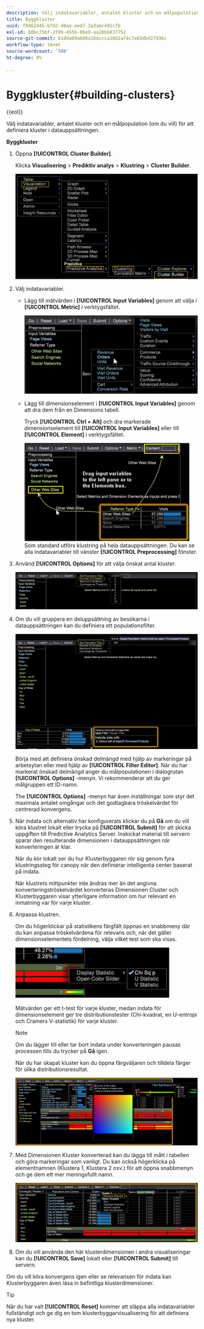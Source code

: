 ```yaml
---
description: Välj indatavariabler, antalet kluster och en målpopulation (om du vill) för att definiera kluster i datauppsättningen.
title: Byggkluster
uuid: f8462445-b7d2-48ae-aed7-2a3abc491cfb
exl-id: 60bc75bf-2f89-455b-8be9-aa20bb837752
source-git-commit: b1dda69a606a16dccca30d2a74c7e63dbd27936c
workflow-type: tm+mt
source-wordcount: '508'
ht-degree: 0%

---
```


# Byggkluster{#building-clusters}

{{eol}}

Välj indatavariabler, antalet kluster och en målpopulation (om du vill) för att definiera kluster i datauppsättningen.

**Byggkluster**

1. Öppna **[!UICONTROL Cluster Builder]**.

   Klicka **Visualisering** > **Prediktiv analys** > **Klustring** > **Cluster Builder**.

   ![](assets/cluster-builder-step1.png)

1. Välj indatavariabler.

   * Lägg till mätvärden i **[!UICONTROL Input Variables]** genom att välja i **[!UICONTROL Metric]** i verktygsfältet.

      ![](assets/cluster_metric_select.png)

   * Lägg till dimensionselement i **[!UICONTROL Input Variables]** genom att dra dem från en Dimensions tabell.

      Tryck **[!UICONTROL Ctrl + Alt]** och dra markerade dimensionselement till **[!UICONTROL Input Variables]** eller till **[!UICONTROL Element]** i verktygsfältet.

      ![](assets/cluster_dim_select.png)
   Som standard utförs klustring på hela datauppsättningen. Du kan se alla indatavariabler till vänster **[!UICONTROL Preprocessing]** fönster.
1. Använd **[!UICONTROL Options]** för att välja önskat antal kluster.

   ![](assets/build_cluster_2.png)

1. Om du vill gruppera en deluppsättning av besökarna i datauppsättningen kan du definiera ett populationsfilter.

   ![](assets/build_cluster_3.png)

   Börja med att definiera önskad delmängd med hjälp av markeringar på arbetsytan eller med hjälp av **[!UICONTROL Filter Editor]**. När du har markerat önskad delmängd anger du målpopulationen i dialogrutan **[!UICONTROL Options]** -menyn. Vi rekommenderar att du ger målgruppen ett ID-namn.

   The **[!UICONTROL Options]** -menyn har även inställningar som styr det maximala antalet omgångar och det godtagbara tröskelvärdet för centrerad konvergens.

1. När indata och alternativ har konfigurerats klickar du på **Gå** om du vill köra klustret lokalt eller trycka på **[!UICONTROL Submit]** för att skicka uppgiften till Predictive Analytics Server. Inskickat material till servern sparar den resulterande dimensionen i datauppsättningen när konverteringen är klar.

   När du kör lokalt ser du hur Klusterbyggaren rör sig genom fyra klustringssteg för canopy när den definierar intelligenta center baserat på indata.

   När klustrets mittpunkter inte ändras mer än det angivna konverteringströskelvärdet konverteras Dimensionen Cluster och Klusterbyggaren visar ytterligare information om hur relevant en inmatning var för varje kluster.

1. Anpassa klustren.

   Om du högerklickar på statistikens färgfält öppnas en snabbmeny där du kan anpassa tröskelvärdena för relevans och, när det gäller dimensionselementets fördelning, välja vilket test som ska visas.

   ![](assets/build_cluster_7.png)

   Mätvärden ger ett t-test för varje kluster, medan indata för dimensionselement ger tre distributionstester (Chi-kvadrat, en U-entropi och Cramers V-statistik) för varje kluster.

   >[!NOTE]
   >
   >Om du lägger till eller tar bort indata under konverteringen pausas processen tills du trycker på **Gå** igen.

   När du har skapat kluster kan du öppna färgväljaren och tilldela färger för olika distributionsresultat.

   ![](assets/build_cluster_5.png)

1. Med Dimensionen Kluster konverterad kan du lägga till mått i tabellen och göra markeringar som vanligt. Du kan också högerklicka på elementnamnen (Klustera 1, Klustera 2 osv.) för att öppna snabbmenyn och ge dem ett mer meningsfullt namn.

   ![](assets/build_cluster_6.png)

1. Om du vill använda den här klusterdimensionen i andra visualiseringar kan du **[!UICONTROL Save]** lokalt eller **[!UICONTROL Submit]** till servern.

Om du vill köra konvergens igen eller se relevansen för indata kan Klusterbyggaren även läsa in befintliga klusterdimensioner.

>[!TIP]
>
>När du har valt **[!UICONTROL Reset]** kommer att släppa alla indatavariabler fullständigt och ge dig en tom klusterbyggarvisualisering för att definiera nya kluster.
